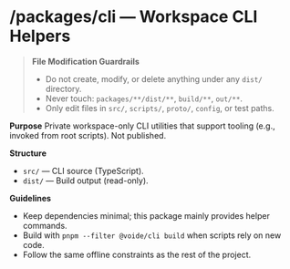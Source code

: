 # /packages/cli — Workspace CLI Helpers
> **File Modification Guardrails**
> - Do not create, modify, or delete anything under any `dist/` directory.
> - Never touch: `packages/**/dist/**`, `build/**`, `out/**`.
> - Only edit files in `src/`, `scripts/`, `proto/`, `config`, or test paths.


**Purpose**
Private workspace-only CLI utilities that support tooling (e.g., invoked from
root scripts). Not published.

**Structure**
- `src/` — CLI source (TypeScript).
- `dist/` — Build output (read-only).

**Guidelines**
- Keep dependencies minimal; this package mainly provides helper commands.
- Build with `pnpm --filter @voide/cli build` when scripts rely on new code.
- Follow the same offline constraints as the rest of the project.
